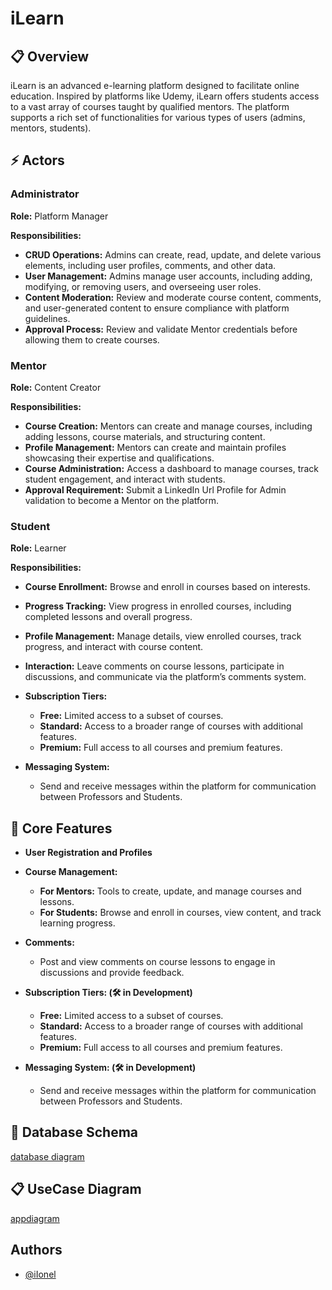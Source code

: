 # iLearn
## 📋 Overview

iLearn is an advanced e-learning platform designed to facilitate online education. Inspired by platforms like Udemy, iLearn offers students access to a vast array of courses taught by qualified mentors. The platform supports a rich set of functionalities for various types of users (admins, mentors, students).

## ⚡ Actors
### Administrator

**Role:** Platform Manager

**Responsibilities:**
- **CRUD Operations:** Admins can create, read, update, and delete various elements, including user profiles, comments, and other data.
- **User Management:** Admins manage user accounts, including adding, modifying, or removing users, and overseeing user roles.
- **Content Moderation:** Review and moderate course content, comments, and user-generated content to ensure compliance with platform guidelines.
- **Approval Process:** Review and validate Mentor credentials before allowing them to create courses.

### Mentor

**Role:** Content Creator

**Responsibilities:**
- **Course Creation:** Mentors can create and manage courses, including adding lessons, course materials, and structuring content.
- **Profile Management:** Mentors can create and maintain profiles showcasing their expertise and qualifications.
- **Course Administration:** Access a dashboard to manage courses, track student engagement, and interact with students.
- **Approval Requirement:** Submit a LinkedIn Url Profile for Admin validation to become a Mentor on the platform.

### Student

**Role:** Learner

**Responsibilities:**
- **Course Enrollment:** Browse and enroll in courses based on interests.
- **Progress Tracking:** View progress in enrolled courses, including completed lessons and overall progress.
- **Profile Management:** Manage details, view enrolled courses, track progress, and interact with course content.
- **Interaction:** Leave comments on course lessons, participate in discussions, and communicate via the platform’s comments system.

- **Subscription Tiers:**
  - **Free:** Limited access to a subset of courses.
  - **Standard:** Access to a broader range of courses with additional features.
  - **Premium:** Full access to all courses and premium features.

- **Messaging System:** 
  - Send and receive messages within the platform for communication between Professors and Students.

## 🎯 Core Features

- **User Registration and Profiles**

- **Course Management:**
  - **For Mentors:** Tools to create, update, and manage courses and lessons.
  - **For Students:** Browse and enroll in courses, view content, and track learning progress.

- **Comments:** 
  - Post and view comments on course lessons to engage in discussions and provide feedback.

- **Subscription Tiers: (🛠️ in Development)**  
  - **Free:** Limited access to a subset of courses.
  - **Standard:** Access to a broader range of courses with additional features.
  - **Premium:** Full access to all courses and premium features.

- **Messaging System: (🛠️ in Development)** 
  - Send and receive messages within the platform for communication between Professors and Students.


## 🔧 Database Schema
[database diagram](https://drive.google.com/file/d/1SB8UDyMp4gyX9FvfD0wBZHD-sScMW1kz/view)

## 📋 UseCase Diagram

[appdiagram](https://drive.google.com/file/d/1rKQ4RiHV2iyZ_5Fhktr6nRaey9r84CDu/view?usp=sharing) 


## Authors

- [@iIonel](https://gitlab.com/iIonel)


